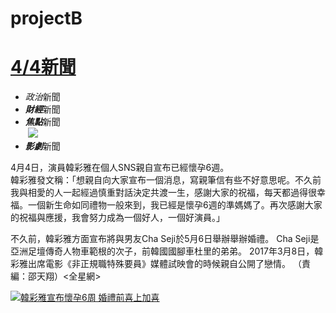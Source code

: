 # projectB
<body style="width:900px;margin:auto;" target="_blank">
<h1><a href="https://tw.yahoo.com/" target=" blank">4/4新聞</a></h1>
<ul>
<li><em>政治</em>新聞</li>
<li><em><strong>財經</strong></em>新聞</li>
 <li><em><strong>焦點</strong></em>新聞</li>
  <img src="https://s.yimg.com/uu/api/res/1.2/floXK1jTRya0X5OjnJ_3ug--~B/Zmk9dWxjcm9wO2N3PTExODg7ZHg9MDtjaD03MTk7ZHk9MDt3PTM5MjtoPTMwODtjcj0xO2FwcGlkPXl0YWNoeW9u/http://media.zenfs.com/zh-Hant-TW/homerun/udn.com/ae4cca11cfe3d5fb8cc58a63dbb71035"<br>
<li><strong><em>影劇</em></strong>新聞</li>
</ul>
<P>4月4日，演員韓彩雅在個人SNS親自宣布已經懷孕6週。<br>
韓彩雅發文稱：「想親自向大家宣布一個消息，寫親筆信有些不好意思呢。不久前我與相愛的人一起經過慎重對話決定共渡一生，感謝大家的祝福，每天都過得很幸福。一個新生命如同禮物一般來到，我已經是懷孕6週的準媽媽了。再次感謝大家的祝福與應援，我會努力成為一個好人，一個好演員。」</p>
<p>不久前，韓彩雅方面宣布將與男友Cha Seji於5月6日舉辦舉辦婚禮。 Cha Seji是亞洲足壇傳奇人物車範根的次子，前韓國國腳車杜里的弟弟。 2017年3月8日，韓彩雅出席電影《非正規職特殊要員》媒體試映會的時候親自公開了戀情。 （責編：邵天翔）<全星網></p>
<a href="https://tw.news.yahoo.com/%E9%9F%93%E5%BD%A9%E9%9B%85%E5%AE%A3%E5%B8%83%E6%87%B7%E5%AD%956%E9%80%B1-%E5%A9%9A%E7%A6%AE%E5%89%8D%E5%96%9C%E4%B8%8A%E5%8A%A0%E5%96%9C-052858356.html" target=" blank">
<img title="韓彩雅宣布懷孕6周&#10婚禮前喜上加喜"  src="https://s1.yimg.com/uu/api/res/1.2/Wl_FiGfFST8reMH133lffA--~B/Zmk9dWxjcm9wO2N3PTU0MDtkeD0wO2NoPTMyNjtkeT00NTt3PTM5MjtoPTMwODtjcj0xO2FwcGlkPXl0YWNoeW9u/http://media.zenfs.com/zh_Hant_TW/News/MyDaily/201706071343169911_2.jpg">
</a>
</body>
